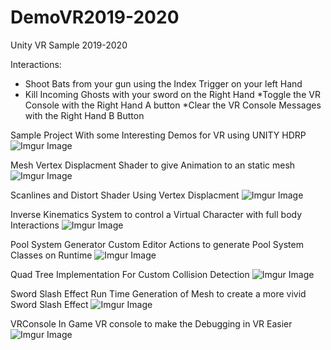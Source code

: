 # DemoVR2019-2020
 Unity VR Sample  2019-2020
 
 Interactions:
 * Shoot Bats from your gun using the Index Trigger on your left Hand
 * Kill Incoming Ghosts with your sword on the Right Hand
 *Toggle the VR Console with the Right Hand A button
 *Clear the VR Console Messages with  the Right Hand B Button
 
Sample Project With some Interesting Demos for VR using UNITY HDRP
![Imgur Image](http://i.imgur.com/7Oelk0B.gif)



Mesh Vertex Displacment Shader to give Animation to an static mesh
![Imgur Image](https://i.imgur.com/0ocs3pS.gif)


Scanlines and Distort Shader Using Vertex Displacment
![Imgur Image](https://imgur.com/7Oelk0B.gif)

Inverse Kinematics System to control a Virtual Character with full body Interactions
![Imgur Image](https://i.imgur.com/vDsiuE2.gifv)


Pool System Generator Custom Editor Actions to generate Pool System Classes on Runtime
![Imgur Image](https://imgur.com/Xrbqo1m.gif)


Quad Tree Implementation For Custom Collision Detection
![Imgur Image](https://imgur.com/7Oelk0B.gif)


Sword Slash Effect Run Time Generation of Mesh to create a more vivid Sword Slash Effect
![Imgur Image](https://imgur.com/bdmw2Ww.gif)


VRConsole  In Game VR console to make the Debugging in VR Easier
![Imgur Image](https://i.imgur.com/D0uCFUL.gif)
